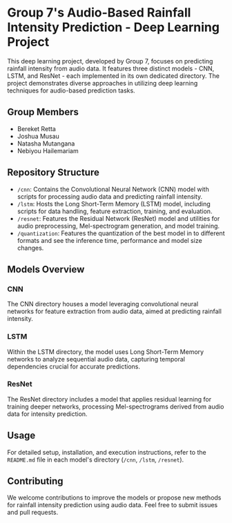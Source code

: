 # Group 7's Audio-Based Rainfall Intensity Prediction - Deep Learning Project

This deep learning project, developed by Group 7, focuses on predicting rainfall intensity from audio data. It features three distinct models - CNN, LSTM, and ResNet - each implemented in its own dedicated directory. The project demonstrates diverse approaches in utilizing deep learning techniques for audio-based prediction tasks.

## Group Members

- Bereket Retta
- Joshua Musau
- Natasha Mutangana
- Nebiyou Hailemariam

## Repository Structure

- `/cnn`: Contains the Convolutional Neural Network (CNN) model with scripts for processing audio data and predicting rainfall intensity.
- `/lstm`: Hosts the Long Short-Term Memory (LSTM) model, including scripts for data handling, feature extraction, training, and evaluation.
- `/resnet`: Features the Residual Network (ResNet) model and utilities for audio preprocessing, Mel-spectrogram generation, and model training.
- `/quantization`: Features the quantization of the best model in to different formats and see the inference time, performance and model size changes.

## Models Overview

### CNN
The CNN directory houses a model leveraging convolutional neural networks for feature extraction from audio data, aimed at predicting rainfall intensity.

### LSTM
Within the LSTM directory, the model uses Long Short-Term Memory networks to analyze sequential audio data, capturing temporal dependencies crucial for accurate predictions.

### ResNet
The ResNet directory includes a model that applies residual learning for training deeper networks, processing Mel-spectrograms derived from audio data for intensity prediction.

## Usage

For detailed setup, installation, and execution instructions, refer to the `README.md` file in each model's directory (`/cnn`, `/lstm`, `/resnet`).

## Contributing

We welcome contributions to improve the models or propose new methods for rainfall intensity prediction using audio data. Feel free to submit issues and pull requests.
